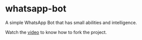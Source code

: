 # whatsapp-bot

A simple WhatsApp Bot that has small abilities and intelligence.

Watch the [video](https://www.youtube.com/watch?v=27vwo0fRG40) to know how to fork the project.
